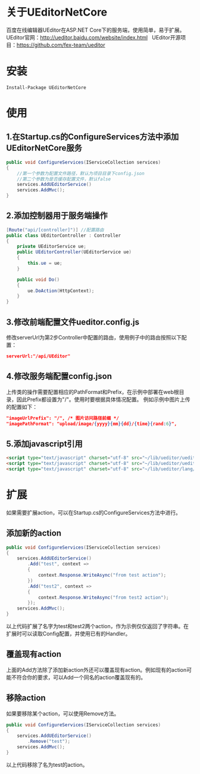 # 关于UEditorNetCore
百度在线编辑器UEditor在ASP.NET Core下的服务端，使用简单，易于扩展。  
UEditor官网：http://ueditor.baidu.com/website/index.html  
UEditor开源项目：https://github.com/fex-team/ueditor  
# 安装
```
Install-Package UEditorNetCore
```

# 使用
## 1.在Startup.cs的ConfigureServices方法中添加UEditorNetCore服务
``` C#
public void ConfigureServices(IServiceCollection services)
{
    //第一个参数为配置文件路径，默认为项目目录下config.json
    //第二个参数为是否缓存配置文件，默认false
    services.AddUEditorService()
    services.AddMvc();
}
```

## 2.添加控制器用于服务端操作
``` C#
[Route("api/[controller]")] //配置路由
public class UEditorController : Controller
{
    private UEditorService ue;
    public UEditorController(UEditorService ue)
    {
        this.ue = ue;
    }

    public void Do()
    {
        ue.DoAction(HttpContext);
    }
}
```

## 3.修改前端配置文件ueditor.config.js
修改serverUrl为第2步Controller中配置的路由，使用例子中的路由按照以下配置：
``` json
serverUrl:"/api/UEditor"
```

## 4.修改服务端配置config.json
上传类的操作需要配置相应的PathFormat和Prefix，在示例中部署在web根目录，因此Prefix都设置为"/"。使用时要根据具体情况配置。
例如示例中图片上传的配置如下：
``` json
"imageUrlPrefix": "/", /* 图片访问路径前缀 */
"imagePathFormat": "upload/image/{yyyy}{mm}{dd}/{time}{rand:6}", 
```

## 5.添加javascript引用
``` html
<script type="text/javascript" charset="utf-8" src="~/lib/ueditor/ueditor.config.js"></script>
<script type="text/javascript" charset="utf-8" src="~/lib/ueditor/ueditor.all.min.js"> </script>
<script type="text/javascript" charset="utf-8" src="~/lib/ueditor/lang/zh-cn/zh-cn.js"></script>
```

# 扩展
如果需要扩展action，可以在Startup.cs的ConfigureServices方法中进行。
## 添加新的action
``` C#
public void ConfigureServices(IServiceCollection services)
{
    services.AddUEditorService()
        .Add("test", context =>
        {
            context.Response.WriteAsync("from test action");
        })
        .Add("test2", context =>
        {
            context.Response.WriteAsync("from test2 action");
        });
    services.AddMvc();
}
```
以上代码扩展了名字为test和test2两个action，作为示例仅仅返回了字符串。在扩展时可以读取Config配置，并使用已有的Handler。

## 覆盖现有action
上面的Add方法除了添加新action外还可以覆盖现有action。例如现有的action可能不符合你的要求，可以Add一个同名的action覆盖现有的。

## 移除action
如果要移除某个action，可以使用Remove方法。
``` C#
public void ConfigureServices(IServiceCollection services)
{
    services.AddUEditorService()
        .Remove("test");
    services.AddMvc();
}
```
以上代码移除了名为test的action。
